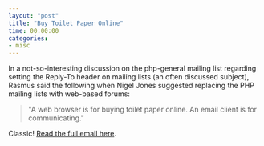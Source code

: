 ```yaml
---
layout: "post"
title: "Buy Toilet Paper Online"
time: 00:00:00
categories:
- misc
---
```

 In a not-so-interesting discussion on the php-general mailing list regarding setting the Reply-To header on mailing lists (an often discussed subject), Rasmus said the following when Nigel Jones suggested replacing the PHP mailing lists with web-based forums:

<blockquote> "A web browser is for buying toilet paper online. An email client is for communicating."</blockquote>

Classic! <a href="http://marc.theaimsgroup.com/?l=php-general&amp;m=106988935020760&amp;w=2" target="_blank">Read the full email here</a>.